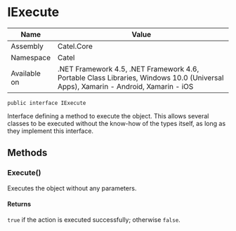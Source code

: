 

# IExecute

Name|Value
---|---
Assembly|Catel.Core
Namespace|Catel
Available on|.NET Framework 4.5, .NET Framework 4.6, Portable Class Libraries, Windows 10.0 (Universal Apps), Xamarin - Android, Xamarin - iOS

```
public interface IExecute
```

Interface defining a method to execute the object. This allows several classes to be executed
    without the know-how of the types itself, as long as they implement this interface.



## Methods

### Execute()

Executes the object without any parameters.

#### Returns

```true``` if the action is executed successfully; otherwise ```false```.



